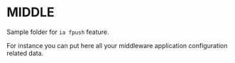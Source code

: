 #  MIDDLE

Sample folder for `ia fpush` feature. 

For instance you can put here all your middleware application configuration related data.
